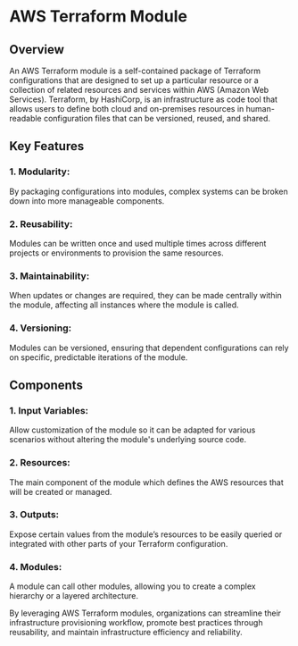 # AWS Terraform Module

## Overview
An AWS Terraform module is a self-contained package of Terraform configurations that are designed to set up a particular resource or a collection of related resources and services within AWS (Amazon Web Services). Terraform, by HashiCorp, is an infrastructure as code tool that allows users to define both cloud and on-premises resources in human-readable configuration files that can be versioned, reused, and shared.

## Key Features
### 1. Modularity: 
By packaging configurations into modules, complex systems can be broken down into more manageable components.
### 2. Reusability: 
Modules can be written once and used multiple times across different projects or environments to provision the same resources.
### 3. Maintainability: 
When updates or changes are required, they can be made centrally within the module, affecting all instances where the module is called.
### 4. Versioning: 
Modules can be versioned, ensuring that dependent configurations can rely on specific, predictable iterations of the module.

## Components
### 1. Input Variables: 
Allow customization of the module so it can be adapted for various scenarios without altering the module's underlying source code.
### 2. Resources: 
The main component of the module which defines the AWS resources that will be created or managed.
### 3. Outputs: 
Expose certain values from the module’s resources to be easily queried or integrated with other parts of your Terraform configuration.
### 4. Modules: 
A module can call other modules, allowing you to create a complex hierarchy or a layered architecture.


By leveraging AWS Terraform modules, organizations can streamline their infrastructure provisioning workflow, promote best practices through reusability, and maintain infrastructure efficiency and reliability.